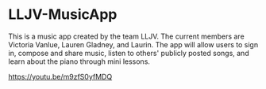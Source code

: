 # LLJV-MusicApp
This is a music app created by the team LLJV. The current members are Victoria Vanlue, Lauren Gladney, and Laurin. The app will allow users to sign in, compose and share music, listen to others' publicly posted songs, and learn about the piano through mini lessons.

https://youtu.be/m9zfS0yfMDQ
